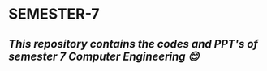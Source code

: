 # SEMESTER-7
## *This repository contains the codes and PPT's of semester 7 Computer Engineering :blush:*